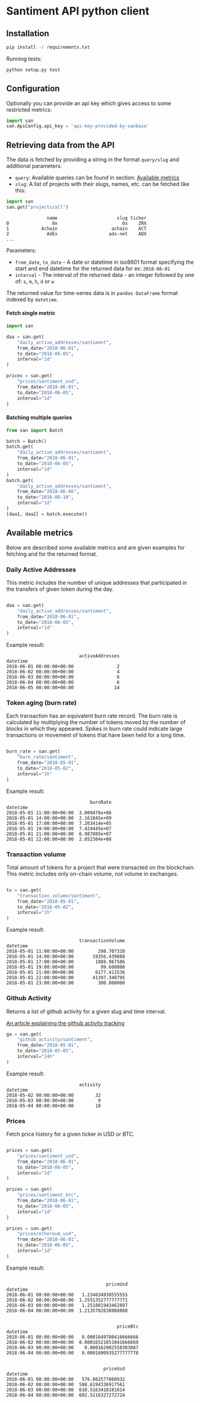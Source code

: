 # Santiment API python client

## Installation

```bash
pip install -r requirements.txt
```

Running tests:
```bash
python setup.py test
```


## Configuration

Optionally you can provide an api key which gives access to some restricted metrics:

```python
import san
san.ApiConfig.api_key = 'api-key-provided-by-sanbase'
```

## Retrieving data from the API

The data is fetched by providing a string in the format `query/slug` and additional parameters.

* `query`: Available queries can be found in section: [Available metrics](#available_metrics)
* `slug`: A list of projects with their slugs, names, etc. can be fetched like this:

```python
import san
san.get("projects/all")
```

```
               name                      slug ticker
0                0x                        0x    ZRX
1            Achain                    achain    ACT
2              AdEx                   adx-net    ADX
...
```

Parameters:

* `from_date`, `to_date` - A date or datetime in iso8601 format specifying the start and end datetime for the returned data for ex: `2018-06-01`
* `interval` - The interval of the returned data - an integer followed by one of: `s`, `m`, `h`, `d` or `w`

The returned value for time-series data is in `pandas DataFrame` format indexed by `datetime`.

#### Fetch single metric

```python
import san

daa = san.get(
    "daily_active_addresses/santiment",
    from_date="2018-06-01",
    to_date="2018-06-05",
    interval="1d"
)

prices = san.get(
    "prices/santiment_usd",
    from_date="2018-06-01",
    to_date="2018-06-05",
    interval="1d"
)
```

#### Batching multiple queries

```python
from san import Batch

batch = Batch()
batch.get(
    "daily_active_addresses/santiment",
    from_date="2018-06-01",
    to_date="2018-06-05",
    interval="1d"
)
batch.get(
    "daily_active_addresses/santiment",
    from_date="2018-06-06",
    to_date="2018-06-10",
    interval="1d"
)
[daa1, daa2] = batch.execute()

```

<a name='available_metrics'></a>
## Available metrics

Below are described some available metrics and are given examples for fetching and for the returned format.

### Daily Active Addresses

This metric includes the number of unique addresses that participated in the transfers of given token during the day.

```python

daa = san.get(
    "daily_active_addresses/santiment",
    from_date="2018-06-01",
    to_date="2018-06-05",
    interval="1d"
)

```

Example result:

```
                           activeAddresses
datetime
2018-06-01 00:00:00+00:00                2
2018-06-02 00:00:00+00:00                4
2018-06-03 00:00:00+00:00                6
2018-06-04 00:00:00+00:00                6
2018-06-05 00:00:00+00:00               14
```

### Token aging (burn rate)

Each transaction has an equivalent burn rate record. The burn rate is calculated by multiplying the number of tokens moved by the number of blocks in which they appeared. Spikes in burn rate could indicate large transactions or movement of tokens that have been held for a long time.

```python

burn_rate = san.get(
    "burn_rate/santiment",
    from_date="2018-05-01",
    to_date="2018-05-02",
    interval="1h"
)

```

Example result:

```
                               burnRate
datetime
2018-05-01 11:00:00+00:00  3.009476e+06
2018-05-01 14:00:00+00:00  2.161845e+09
2018-05-01 17:00:00+00:00  7.263414e+05
2018-05-01 19:00:00+00:00  7.424445e+07
2018-05-01 21:00:00+00:00  6.987085e+07
2018-05-01 22:00:00+00:00  2.052304e+08
```

### Transaction volume

Total amount of tokens for a project that were transacted on the blockchain. This metric includes only on-chain volume, not volume in exchanges.

```python

tv = san.get(
    "transaction_volume/santiment",
    from_date="2018-05-01",
    to_date="2018-05-02",
    interval="1h"
)

```

Example result:

```
                           transactionVolume
datetime
2018-05-01 11:00:00+00:00         298.707310
2018-05-01 14:00:00+00:00       19356.439888
2018-05-01 17:00:00+00:00        1088.967586
2018-05-01 19:00:00+00:00          99.600000
2018-05-01 21:00:00+00:00        6177.411536
2018-05-01 22:00:00+00:00       41397.348795
2018-05-01 23:00:00+00:00         300.000000
```

### Github Activity

Returns a list of github activity for a given slug and time interval.

[An article explaining the github activity tracking](https://medium.com/santiment/tracking-github-activity-of-crypto-projects-introducing-a-better-approach-9fb1af3f1c32)

```python
ga = san.get(
    "github_activity/santiment",
    from_date="2018-05-01",
    to_date="2018-05-05",
    interval="24h"
)

```

Example result:

```
                           activity
datetime
2018-05-02 00:00:00+00:00        32
2018-05-03 00:00:00+00:00         9
2018-05-04 00:00:00+00:00        18
```


### Prices
Fetch price history for a given ticker in USD or BTC.

```python

prices = san.get(
    "prices/santiment_usd",
    from_date="2018-06-01",
    to_date="2018-06-05",
    interval="1d"
)

prices = san.get(
    "prices/santiment_btc",
    from_date="2018-06-01",
    to_date="2018-06-05",
    interval="1d"
)

prices = san.get(
    "prices/ethereum_usd",
    from_date="2018-06-01",
    to_date="2018-06-05",
    interval="1d"
)

```

Example result:

```

                                     priceUsd
datetime
2018-06-01 00:00:00+00:00   1.234634930555555
2018-06-02 00:00:00+00:00  1.2551352777777771
2018-06-03 00:00:00+00:00   1.251881943462897
2018-06-04 00:00:00+00:00  1.2135782638888888


                                         priceBtc
datetime
2018-06-01 00:00:00+00:00   0.0001649780416666666
2018-06-02 00:00:00+00:00  0.00016521851041666669
2018-06-03 00:00:00+00:00    0.000162902558303887
2018-06-04 00:00:00+00:00   0.0001600935277777778


                                    priceUsd
datetime
2018-06-01 00:00:00+00:00   576.862577060932
2018-06-02 00:00:00+00:00  588.6194336917561
2018-06-03 00:00:00+00:00  610.5163418181814
2018-06-04 00:00:00+00:00  602.5116327272724

```
